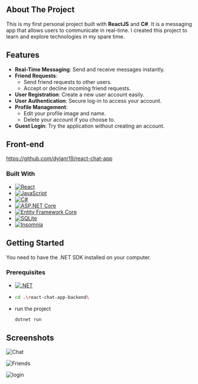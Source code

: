 ## About The Project

This is my first personal project built with **ReactJS** and **C#**. It is a messaging app that allows users to communicate in real-time.
I created this project to learn and explore technologies in my spare time.

## Features

- **Real-Time Messaging**: Send and receive messages instantly.
- **Friend Requests**: 
  - Send friend requests to other users.
  - Accept or decline incoming friend requests.
- **User Registration**: Create a new user account easily.
- **User Authentication**: Secure log-in to access your account.
- **Profile Management**: 
  - Edit your profile image and name.
  - Delete your account if you choose to.
- **Guest Login**: Try the application without creating an account.

## Front-end

https://github.com/dylanr19/react-chat-app


### Built With

* [![React](https://img.shields.io/badge/React-61DAFB?logo=react&logoColor=black)](https://reactjs.org/)
* [![JavaScript](https://img.shields.io/badge/JavaScript-FFEA00?logo=javascript&logoColor=black)](https://www.javascript.com/)
* [![C#](https://img.shields.io/badge/C%23-239120?logo=csharp&logoColor=white)](https://docs.microsoft.com/en-us/dotnet/csharp/)
* [![ASP.NET Core](https://img.shields.io/badge/ASP.NET%20Core-512BD4?logo=asp.net&logoColor=white)](https://dotnet.microsoft.com/apps/aspnet)
* [![Entity Framework Core](https://img.shields.io/badge/Entity%20Framework%20Core-7A3F5C?logo=dot-net&logoColor=white)](https://docs.microsoft.com/en-us/ef/core/)
* [![SQLite](https://img.shields.io/badge/SQLite-003B57?logo=sqlite&logoColor=white)](https://www.sqlite.org/index.html)
* [![Insomnia](https://img.shields.io/badge/Insomnia-5849BE?logo=insomnia&logoColor=white)](https://insomnia.rest/)





<!-- GETTING STARTED -->
## Getting Started

You need to have the .NET SDK installed on your computer.

### Prerequisites

* [![.NET](https://img.shields.io/badge/.NET8%20SDK-purple?logo=.net&logoColor=white)](https://dotnet.microsoft.com/en-us/download)

* ```sh
  cd .\react-chat-app-backend\
  ```
* run the project
  ```sh
  dotnet run
  ```

<!-- USAGE EXAMPLES -->
## Screenshots

![Chat](https://github.com/user-attachments/assets/97c325c4-68be-40bd-a199-edffb17ff95d)

![Friends](https://github.com/user-attachments/assets/2a8d67b7-89c0-4f8f-ac5d-8ff8284047f0)

![login](https://github.com/user-attachments/assets/cf6b35bf-e766-4a64-aa51-f3c313fed68a)

<!-- MARKDOWN LINKS & IMAGES -->
<!-- https://www.markdownguide.org/basic-syntax/#reference-style-links -->
[contributors-shield]: https://img.shields.io/github/contributors/othneildrew/Best-README-Template.svg?style=for-the-badge
[contributors-url]: https://github.com/othneildrew/Best-README-Template/graphs/contributors
[forks-shield]: https://img.shields.io/github/forks/othneildrew/Best-README-Template.svg?style=for-the-badge
[forks-url]: https://github.com/othneildrew/Best-README-Template/network/members
[stars-shield]: https://img.shields.io/github/stars/othneildrew/Best-README-Template.svg?style=for-the-badge
[stars-url]: https://github.com/othneildrew/Best-README-Template/stargazers
[issues-shield]: https://img.shields.io/github/issues/othneildrew/Best-README-Template.svg?style=for-the-badge
[issues-url]: https://github.com/othneildrew/Best-README-Template/issues
[license-shield]: https://img.shields.io/github/license/othneildrew/Best-README-Template.svg?style=for-the-badge
[license-url]: https://github.com/othneildrew/Best-README-Template/blob/master/LICENSE.txt
[linkedin-shield]: https://img.shields.io/badge/-LinkedIn-black.svg?style=for-the-badge&logo=linkedin&colorB=555
[linkedin-url]: https://linkedin.com/in/othneildrew
[product-screenshot]: images/screenshot.png
[Next.js]: https://img.shields.io/badge/next.js-000000?style=for-the-badge&logo=nextdotjs&logoColor=white
[Next-url]: https://nextjs.org/
[React.js]: https://img.shields.io/badge/React-20232A?style=for-the-badge&logo=react&logoColor=61DAFB
[React-url]: https://reactjs.org/
[Vue.js]: https://img.shields.io/badge/Vue.js-35495E?style=for-the-badge&logo=vuedotjs&logoColor=4FC08D
[Vue-url]: https://vuejs.org/
[Angular.io]: https://img.shields.io/badge/Angular-DD0031?style=for-the-badge&logo=angular&logoColor=white
[Angular-url]: https://angular.io/
[Svelte.dev]: https://img.shields.io/badge/Svelte-4A4A55?style=for-the-badge&logo=svelte&logoColor=FF3E00
[Svelte-url]: https://svelte.dev/
[Laravel.com]: https://img.shields.io/badge/Laravel-FF2D20?style=for-the-badge&logo=laravel&logoColor=white
[Laravel-url]: https://laravel.com
[Bootstrap.com]: https://img.shields.io/badge/Bootstrap-563D7C?style=for-the-badge&logo=bootstrap&logoColor=white
[Bootstrap-url]: https://getbootstrap.com
[JQuery.com]: https://img.shields.io/badge/jQuery-0769AD?style=for-the-badge&logo=jquery&logoColor=white
[JQuery-url]: https://jquery.com 
